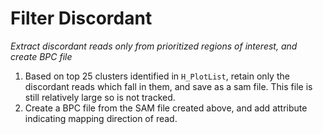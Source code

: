 # Filter Discordant

*Extract discordant reads only from prioritized regions of interest, and create BPC file*

1. Based on top 25 clusters identified in `H_PlotList`, retain only the discordant reads which fall in them, and
   save as a sam file.  This file is still relatively large so is not tracked.
2. Create a BPC file from the SAM file created above, and add attribute indicating mapping direction of read.
